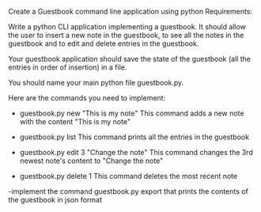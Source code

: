 Create a Guestbook command line application using python
Requirements:

Write a python CLI application implementing a guestbook. It should allow the user to insert a new note in the guestbook, to see all the notes in the guestbook and to edit and delete entries in the guestbook.

Your guestbook application should save the state of the guestbook (all the entries in order of insertion) in a file.

You should name your main python file guestbook.py.

Here are the commands you need to implement:

- guestbook.py new "This is my note"
This command adds a new note with the content "This is my note"

- guestbook.py list
This command prints all the entries in the guestbook

- guestbook.py edit 3 "Change the note"
This command changes the 3rd newest note's content to "Change the note"

- guestbook.py delete 1
This command deletes the most recent note

-implement the command guestbook.py export that prints the contents of the guestbook in json format
